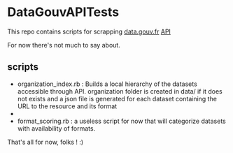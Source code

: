 DataGouvAPITests
=== 

This repo contains scripts for scrapping [data.gouv.fr](http://www.data.gouv.fr) [API](http://wiki.data.gouv.fr/wiki/API_et_donn%C3%A9es_Data.gouv.fr)

For now there's not much to say about.

scripts
---

- organization_index.rb : Builds a local hierarchy of the datasets accessible through API. organization folder is created in data/ if it does not exists and a json file is generated for each dataset containing the URL to the resource and its format
- 
- format_scoring.rb : a useless script for now that will categorize datasets with availability of formats. 

That's all for now, folks ! :)



